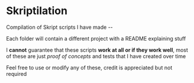 # Skriptilation
Compilation of Skript scripts I have made --

Each folder will contain a different project with a README explaining stuff

I **cannot** guarantee that these scripts **work at all or if they work well**, most of these are just *proof of concepts* and tests that I have created over time

Feel free to use or modify any of these, credit is appreciated but not required
